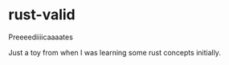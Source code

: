 # rust-valid
Preeeediiiicaaaates


Just a toy from when I was learning some rust concepts initially.
